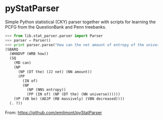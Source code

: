 pyStatParser
============

Simple Python statistical (CKY) parser together with scripts for learning the PCFG from the QuestionBank and Penn treebanks.

```python
>>> from lib.stat_parser.parser import Parser
>>> parser = Parser()
>>> print parser.parse("How can the net amount of entropy of the universe be massively decreased?")
(SBARQ
  (WHADVP (WRB how))
  (SQ
    (MD can)
    (NP
      (NP (DT the) (JJ net) (NN amount))
      (PP
        (IN of)
        (NP
          (NP (NNS entropy))
          (PP (IN of) (NP (DT the) (NN universe))))))
    (VP (VB be) (ADJP (RB massively) (VBN decreased))))
  (. ?))
```

From: https://github.com/emilmont/pyStatParser
